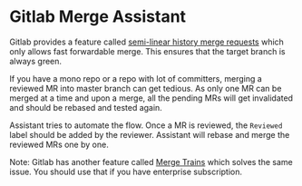 # Gitlab Merge Assistant

Gitlab provides a feature called [semi-linear history merge
requests](https://docs.gitlab.com/ee/user/project/merge_requests/#semi-linear-history-merge-requests)
which only allows fast forwardable merge. This ensures that the target
branch is always green.

If you have a mono repo or a repo with lot of committers, merging a
reviewed MR into master branch can get tedious. As only one MR can be
merged at a time and upon a merge, all the pending MRs will get
invalidated and should be rebased and tested again.

Assistant tries to automate the flow. Once a MR is reviewed, the
`Reviewed` label should be added by the reviewer. Assistant will
rebase and merge the reviewed MRs one by one.

Note: Gitlab has another feature called [Merge
Trains](https://docs.gitlab.com/ee/ci/merge_request_pipelines/pipelines_for_merged_results/merge_trains/)
which solves the same issue. You should use that if you have
enterprise subscription.
